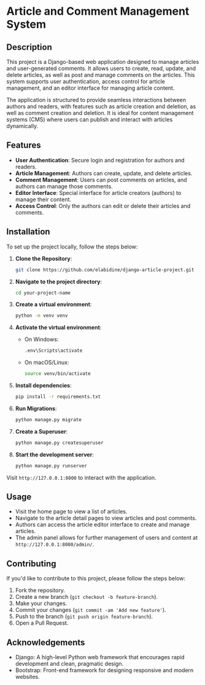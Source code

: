 
# Article and Comment Management System

## Description

This project is a Django-based web application designed to manage articles and user-generated comments. It allows users to create, read, update, and delete articles, as well as post and manage comments on the articles. This system supports user authentication, access control for article management, and an editor interface for managing article content.

The application is structured to provide seamless interactions between authors and readers, with features such as article creation and deletion, as well as comment creation and deletion. It is ideal for content management systems (CMS) where users can publish and interact with articles dynamically.

## Features

- **User Authentication**: Secure login and registration for authors and readers.
- **Article Management**: Authors can create, update, and delete articles.
- **Comment Management**: Users can post comments on articles, and authors can manage those comments.
- **Editor Interface**: Special interface for article creators (authors) to manage their content.
- **Access Control**: Only the authors can edit or delete their articles and comments.

## Installation

To set up the project locally, follow the steps below:

1. **Clone the Repository**:
   ```bash
   git clone https://github.com/elabidine/django-article-project.git
   ```

2. **Navigate to the project directory**:
   ```bash
   cd your-project-name
   ```

3. **Create a virtual environment**:
   ```bash
   python -m venv venv
   ```

4. **Activate the virtual environment**:
   - On Windows:
     ```bash
     .env\Scripts\activate
     ```
   - On macOS/Linux:
     ```bash
     source venv/bin/activate
     ```

5. **Install dependencies**:
   ```bash
   pip install -r requirements.txt
   ```

6. **Run Migrations**:
   ```bash
   python manage.py migrate
   ```

7. **Create a Superuser**:
   ```bash
   python manage.py createsuperuser
   ```

8. **Start the development server**:
   ```bash
   python manage.py runserver
   ```

Visit `http://127.0.0.1:8000` to interact with the application.

## Usage

- Visit the home page to view a list of articles.
- Navigate to the article detail pages to view articles and post comments.
- Authors can access the article editor interface to create and manage articles.
- The admin panel allows for further management of users and content at `http://127.0.0.1:8000/admin/`.

## Contributing

If you'd like to contribute to this project, please follow the steps below:

1. Fork the repository.
2. Create a new branch (`git checkout -b feature-branch`).
3. Make your changes.
4. Commit your changes (`git commit -am 'Add new feature'`).
5. Push to the branch (`git push origin feature-branch`).
6. Open a Pull Request.


## Acknowledgements

- Django: A high-level Python web framework that encourages rapid development and clean, pragmatic design.
- Bootstrap: Front-end framework for designing responsive and modern websites.